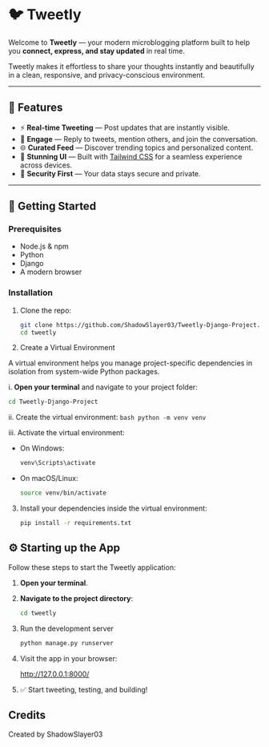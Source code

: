 # 🐦 Tweetly

Welcome to **Tweetly** — your modern microblogging platform built to help you **connect, express, and stay updated** in real time.

Tweetly makes it effortless to share your thoughts instantly and beautifully in a clean, responsive, and privacy-conscious environment.

---

## 🌟 Features

- ⚡ **Real-time Tweeting** — Post updates that are instantly visible.
- 💬 **Engage** — Reply to tweets, mention others, and join the conversation.
- 🌐 **Curated Feed** — Discover trending topics and personalized content.
- 🎨 **Stunning UI** — Built with [Tailwind CSS](https://tailwindcss.com) for a seamless experience across devices.
- 🔐 **Security First** — Your data stays secure and private.

---

## 🚀 Getting Started

### Prerequisites

- Node.js & npm
- Python
- Django
- A modern browser

### Installation

1. Clone the repo:
   ```bash
   git clone https://github.com/ShadowSlayer03/Tweetly-Django-Project.git
   cd tweetly
   ```

2. Create a Virtual Environment

A virtual environment helps you manage project-specific dependencies in isolation from system-wide Python packages.

i. **Open your terminal** and navigate to your project folder:
   ```bash
   cd Tweetly-Django-Project
   ```

ii. Create the virtual environment:
    ```bash
    python -m venv venv
    ```

iii. Activate the virtual environment:

- On Windows:

    ```bash
    venv\Scripts\activate
    ```

- On macOS/Linux:

    ```bash
    source venv/bin/activate
    ```

3. Install your dependencies inside the virtual environment:

    ```bash
    pip install -r requirements.txt
    ```

## ⚙️ Starting up the App

Follow these steps to start the Tweetly application:

1. **Open your terminal**.

2. **Navigate to the project directory**:
   ```bash
   cd tweetly
   ```

3. Run the development server
    ```bash
    python manage.py runserver
    ```

4. Visit the app in your browser:

    http://127.0.0.1:8000/

5. ✅ Start tweeting, testing, and building!

## Credits

Created by ShadowSlayer03
